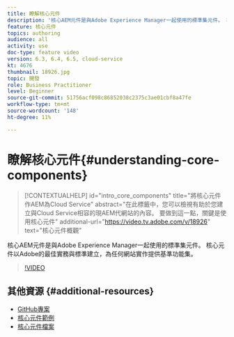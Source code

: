 ```yaml
---
title: 瞭解核心元件
description: '核心AEM元件是與Adobe Experience Manager一起使用的標準集元件。 核心元件以Adobe的最佳實務與標準建立，為任何網站實作提供基準功能集。 '
feature: 核心元件
topics: authoring
audience: all
activity: use
doc-type: feature video
version: 6.3, 6.4, 6.5, cloud-service
kt: 4676
thumbnail: 18926.jpg
topic: 開發
role: Business Practitioner
level: Beginner
source-git-commit: 51756acf098c86852038c2375c3ae01cbf8a47fe
workflow-type: tm+mt
source-wordcount: '148'
ht-degree: 11%

---
```



# 瞭解核心元件{#understanding-core-components}

>[!CONTEXTUALHELP]
>id="intro_core_components"
>title="將核心元件作AEM為Cloud Service"
>abstract="在此標籤中，您可以檢視有助於您建立與Cloud Service相容的現AEM代網站的內容。 要做到這一點，關鍵是使用核心元件"
>additional-url="https://video.tv.adobe.com/v/18926" text="核心元件概觀"

核心AEM元件是與Adobe Experience Manager一起使用的標準集元件。 核心元件以Adobe的最佳實務與標準建立，為任何網站實作提供基準功能集。

>[!VIDEO](https://video.tv.adobe.com/v/18926/?quality=12&learn=on)

## 其他資源 {#additional-resources}

* [GitHub專案](https://github.com/adobe/aem-core-wcm-components)
* [核心元件範例](https://www.aemcomponents.dev/)
* [核心元件檔案](https://docs.adobe.com/content/help/zh-Hant/experience-manager-core-components/using/introduction.html)
